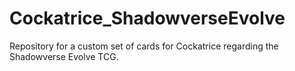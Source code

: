 # Cockatrice_ShadowverseEvolve
Repository for a custom set of cards for Cockatrice regarding the Shadowverse Evolve TCG.
